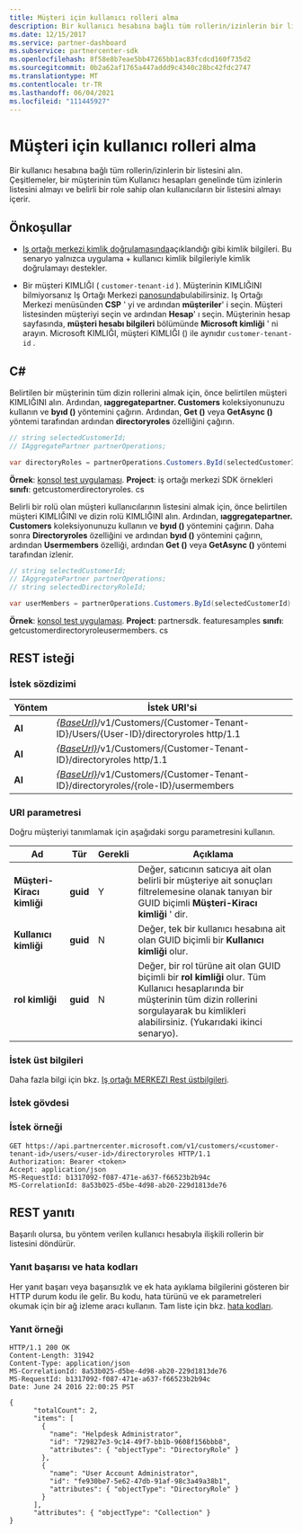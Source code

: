 ```yaml
---
title: Müşteri için kullanıcı rolleri alma
description: Bir kullanıcı hesabına bağlı tüm rollerin/izinlerin bir listesini alın. Çeşitlemeler, bir müşterinin tüm Kullanıcı hesapları genelinde tüm izinlerin listesini almayı ve belirli bir role sahip olan kullanıcıların bir listesini almayı içerir.
ms.date: 12/15/2017
ms.service: partner-dashboard
ms.subservice: partnercenter-sdk
ms.openlocfilehash: 8f58e8b7eae5bb47265bb1ac83fcdcd160f735d2
ms.sourcegitcommit: 0b2a62af1765a447addd9c4340c28bc42fdc2747
ms.translationtype: MT
ms.contentlocale: tr-TR
ms.lasthandoff: 06/04/2021
ms.locfileid: "111445927"
---
```

# <a name="get-user-roles-for-a-customer"></a>Müşteri için kullanıcı rolleri alma

Bir kullanıcı hesabına bağlı tüm rollerin/izinlerin bir listesini alın. Çeşitlemeler, bir müşterinin tüm Kullanıcı hesapları genelinde tüm izinlerin listesini almayı ve belirli bir role sahip olan kullanıcıların bir listesini almayı içerir.

## <a name="prerequisites"></a>Önkoşullar

- [Iş ortağı merkezi kimlik doğrulamasında](partner-center-authentication.md)açıklandığı gibi kimlik bilgileri. Bu senaryo yalnızca uygulama + kullanıcı kimlik bilgileriyle kimlik doğrulamayı destekler.

- Bir müşteri KIMLIĞI ( `customer-tenant-id` ). Müşterinin KIMLIĞINI bilmiyorsanız Iş Ortağı Merkezi [panosunda](https://partner.microsoft.com/dashboard)bulabilirsiniz. Iş Ortağı Merkezi menüsünden **CSP** ' yi ve ardından **müşteriler**' i seçin. Müşteri listesinden müşteriyi seçin ve ardından **Hesap**' ı seçin. Müşterinin hesap sayfasında, **müşteri hesabı bilgileri** bölümünde **Microsoft kimliği** ' ni arayın. Microsoft KIMLIĞI, müşteri KIMLIĞI () ile aynıdır `customer-tenant-id` .

## <a name="c"></a>C\#

Belirtilen bir müşterinin tüm dizin rollerini almak için, önce belirtilen müşteri KIMLIĞINI alın. Ardından, **ıaggregatepartner. Customers** koleksiyonunuzu kullanın ve **byıd ()** yöntemini çağırın. Ardından, **Get ()** veya **GetAsync ()** yöntemi tarafından ardından **directoryroles** özelliğini çağırın.

``` csharp
// string selectedCustomerId;
// IAggregatePartner partnerOperations;

var directoryRoles = partnerOperations.Customers.ById(selectedCustomerId).DirectoryRoles.Get();
```

**Örnek**: [konsol test uygulaması](console-test-app.md). **Project**: iş ortağı merkezi SDK örnekleri **sınıfı**: getcustomerdirectoryroles. cs

Belirli bir rolü olan müşteri kullanıcılarının listesini almak için, önce belirtilen müşteri KIMLIĞINI ve dizin rolü KIMLIĞINI alın. Ardından, **ıaggregatepartner. Customers** koleksiyonunuzu kullanın ve **byıd ()** yöntemini çağırın. Daha sonra **Directoryroles** özelliğini ve ardından **byıd ()** yöntemini çağırın, ardından **Usermembers** özelliği, ardından **Get ()** veya **GetAsync ()** yöntemi tarafından izlenir.

``` csharp
// string selectedCustomerId;
// IAggregatePartner partnerOperations;
// string selectedDirectoryRoleId;

var userMembers = partnerOperations.Customers.ById(selectedCustomerId).DirectoryRoles.ById(selectedDirectoryRoleId).UserMembers.Get();
```

**Örnek**: [konsol test uygulaması](console-test-app.md). **Project**: partnersdk. featuresamples **sınıfı**: getcustomerdirectoryroleusermembers. cs

## <a name="rest-request"></a>REST isteği

### <a name="request-syntax"></a>İstek sözdizimi

| Yöntem  | İstek URI'si                                                                                                           |
|---------|-----------------------------------------------------------------------------------------------------------------------|
| **Al** | [*{BaseUrl}*](partner-center-rest-urls.md)/v1/Customers/{Customer-Tenant-ID}/Users/{User-ID}/directoryroles http/1.1 |
| **Al** | [*{BaseUrl}*](partner-center-rest-urls.md)/v1/Customers/{Customer-Tenant-ID}/directoryroles http/1.1                 |
| **Al** | [*{BaseUrl}*](partner-center-rest-urls.md)/v1/Customers/{Customer-Tenant-ID}/directoryroles/{role-ID}/usermembers    |

### <a name="uri-parameter"></a>URI parametresi

Doğru müşteriyi tanımlamak için aşağıdaki sorgu parametresini kullanın.

| Ad                   | Tür     | Gerekli | Açıklama                                                                                                                                                                                                 |
|------------------------|----------|----------|-------------------------------------------------------------------------------------------------------------------------------------------------------------------------------------------------------------|
| **Müşteri-Kiracı kimliği** | **guid** | Y        | Değer, satıcının satıcıya ait olan belirli bir müşteriye ait sonuçları filtrelemesine olanak tanıyan bir GUID biçimli **Müşteri-Kiracı kimliği** ' dir.                                                      |
| **Kullanıcı kimliği**            | **guid** | N        | Değer, tek bir kullanıcı hesabına ait olan GUID biçimli bir **Kullanıcı kimliği** olur.                                                                                                                            |
| **rol kimliği**            | **guid** | N        | Değer, bir rol türüne ait olan GUID biçimli bir **rol kimliği** olur. Tüm Kullanıcı hesaplarında bir müşterinin tüm dizin rollerini sorgulayarak bu kimlikleri alabilirsiniz. (Yukarıdaki ikinci senaryo). |

### <a name="request-headers"></a>İstek üst bilgileri

Daha fazla bilgi için bkz. [Iş ortağı MERKEZI Rest üstbilgileri](headers.md).

### <a name="request-body"></a>İstek gövdesi

### <a name="request-example"></a>İstek örneği

```http
GET https://api.partnercenter.microsoft.com/v1/customers/<customer-tenant-id>/users/<user-id>/directoryroles HTTP/1.1
Authorization: Bearer <token>
Accept: application/json
MS-RequestId: b1317092-f087-471e-a637-f66523b2b94c
MS-CorrelationId: 8a53b025-d5be-4d98-ab20-229d1813de76
```

## <a name="rest-response"></a>REST yanıtı

Başarılı olursa, bu yöntem verilen kullanıcı hesabıyla ilişkili rollerin bir listesini döndürür.

### <a name="response-success-and-error-codes"></a>Yanıt başarısı ve hata kodları

Her yanıt başarı veya başarısızlık ve ek hata ayıklama bilgilerini gösteren bir HTTP durum kodu ile gelir. Bu kodu, hata türünü ve ek parametreleri okumak için bir ağ izleme aracı kullanın. Tam liste için bkz. [hata kodları](error-codes.md).

### <a name="response-example"></a>Yanıt örneği

```http
HTTP/1.1 200 OK
Content-Length: 31942
Content-Type: application/json
MS-CorrelationId: 8a53b025-d5be-4d98-ab20-229d1813de76
MS-RequestId: b1317092-f087-471e-a637-f66523b2b94c
Date: June 24 2016 22:00:25 PST

{
      "totalCount": 2,
      "items": [
        {
          "name": "Helpdesk Administrator",
          "id": "729827e3-9c14-49f7-bb1b-9608f156bbb8",
          "attributes": { "objectType": "DirectoryRole" }
        },
        {
          "name": "User Account Administrator",
          "id": "fe930be7-5e62-47db-91af-98c3a49a38b1",
          "attributes": { "objectType": "DirectoryRole" }
        }
      ],
      "attributes": { "objectType": "Collection" }
}
```
